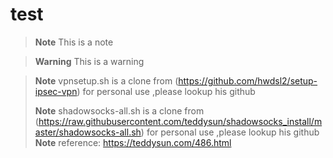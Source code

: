 # test
> **Note**
> This is a note

> **Warning**
> This is a warning

> **Note**
> vpnsetup.sh is a clone from (https://github.com/hwdsl2/setup-ipsec-vpn) for personal use ,please lookup his github
> 
>**Note**
>shadowsocks-all.sh is a clone from (https://raw.githubusercontent.com/teddysun/shadowsocks_install/master/shadowsocks-all.sh) for personal use ,please lookup his github
>**Note**
>reference:  https://teddysun.com/486.html
